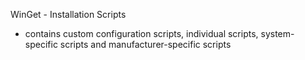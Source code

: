 WinGet - Installation Scripts

- contains custom configuration scripts, individual scripts, system-specific scripts and manufacturer-specific scripts
